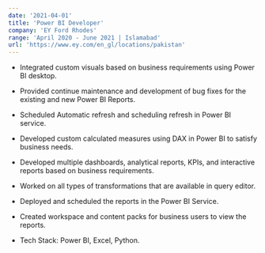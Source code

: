 ```yaml
---
date: '2021-04-01'
title: 'Power BI Developer'
company: 'EY Ford Rhodes'
range: 'April 2020 - June 2021 | Islamabad'
url: 'https://www.ey.com/en_gl/locations/pakistan'
---
```


- Integrated custom visuals based on business requirements using Power BI desktop.

- Provided continue maintenance and development of bug fixes for the existing and new Power BI 
Reports.  

- Scheduled Automatic refresh and scheduling refresh in Power BI service.  

- Developed custom calculated measures using DAX in Power BI to satisfy business needs.  

- Developed multiple dashboards, analytical reports, KPIs, and interactive reports based on business 
requirements.

- Worked on all types of transformations that are available in query editor.

- Deployed and scheduled the reports in the Power BI Service.

- Created workspace and content packs for business users to view the reports.

- Tech Stack: Power BI, Excel, Python.